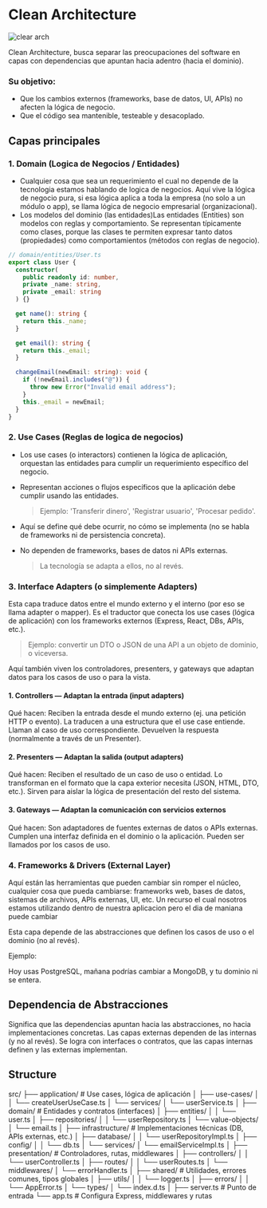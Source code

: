 # Clean Architecture

![clear arch](https://camo.githubusercontent.com/a9ffe098440725568506d9677ddf80f1960c893d3054a02341b2f329462bf523/68747470733a2f2f6d69726f2e6d656469756d2e636f6d2f6d61782f313230302f312a454e2d6a6f563043725f674d6e386158303669484e512e6a706567)

Clean Architecture, busca separar las preocupaciones del software en capas con dependencias que apuntan hacia adentro (hacia el dominio).

### Su objetivo:

- Que los cambios externos (frameworks, base de datos, UI, APIs) no afecten la lógica de negocio.
- Que el código sea mantenible, testeable y desacoplado.

## Capas principales

### 1. Domain (Logica de Negocios / Entidades)

- Cualquier cosa que sea un requerimiento el cual no depende de la tecnologia estamos hablando de logica de negocios. Aquí vive la lógica de negocio pura, si esa lógica aplica a toda la empresa (no solo a un módulo o app), se llama lógica de negocio empresarial (organizacional).
- Los modelos del dominio (las entidades)Las entidades (Entities) son modelos con reglas y comportamiento. Se representan típicamente como clases, porque las clases te permiten expresar tanto datos (propiedades) como comportamientos (métodos con reglas de negocio).

```ts
// domain/entities/User.ts
export class User {
  constructor(
    public readonly id: number,
    private _name: string,
    private _email: string
  ) {}

  get name(): string {
    return this._name;
  }

  get email(): string {
    return this._email;
  }

  changeEmail(newEmail: string): void {
    if (!newEmail.includes("@")) {
      throw new Error("Invalid email address");
    }
    this._email = newEmail;
  }
}
```

### 2. Use Cases (Reglas de logica de negocios)

- Los use cases (o interactors) contienen la lógica de aplicación, orquestan las entidades para cumplir un requerimiento específico del negocio.
- Representan acciones o flujos específicos que la aplicación debe cumplir usando las entidades.

  > Ejemplo: 'Transferir dinero', 'Registrar usuario', 'Procesar pedido'.

- Aquí se define qué debe ocurrir, no cómo se implementa (no se habla de frameworks ni de persistencia concreta).
- No dependen de frameworks, bases de datos ni APIs externas.

  > La tecnología se adapta a ellos, no al revés.

### 3. Interface Adapters (o simplemente Adapters)

Esta capa traduce datos entre el mundo externo y el interno (por eso se llama adapter o mapper). Es el traductor que conecta los use cases (lógica de aplicación) con los frameworks externos (Express, React, DBs, APIs, etc.).

> Ejemplo: convertir un DTO o JSON de una API a un objeto de dominio, o viceversa.

Aquí también viven los controladores, presenters, y gateways que adaptan datos para los casos de uso o para la vista.

#### 1. Controllers — Adaptan la entrada (input adapters)

Qué hacen:
Reciben la entrada desde el mundo externo (ej. una petición HTTP o evento).
La traducen a una estructura que el use case entiende.
Llaman al caso de uso correspondiente.
Devuelven la respuesta (normalmente a través de un Presenter).

#### 2. Presenters — Adaptan la salida (output adapters)

Qué hacen:
Reciben el resultado de un caso de uso o entidad.
Lo transforman en el formato que la capa exterior necesita (JSON, HTML, DTO, etc.).
Sirven para aislar la lógica de presentación del resto del sistema.

#### 3. Gateways — Adaptan la comunicación con servicios externos

Qué hacen:
Son adaptadores de fuentes externas de datos o APIs externas.
Cumplen una interfaz definida en el dominio o la aplicación.
Pueden ser llamados por los casos de uso.

### 4. Frameworks & Drivers (External Layer)

Aquí están las herramientas que pueden cambiar sin romper el núcleo, cualquier cosa que pueda cambiarse: frameworks web, bases de datos, sistemas de archivos, APIs externas, UI, etc. Un recurso el cual nosotros estamos utilizando dentro de nuestra aplicacion pero el dia de maniana puede cambiar

Esta capa depende de las abstracciones que definen los casos de uso o el dominio (no al revés).

Ejemplo:

Hoy usas PostgreSQL, mañana podrías cambiar a MongoDB, y tu dominio ni se entera.

## Dependencia de Abstracciones

Significa que las dependencias apuntan hacia las abstracciones, no hacia implementaciones concretas. Las capas externas dependen de las internas (y no al revés). Se logra con interfaces o contratos, que las capas internas definen y las externas implementan.

## Structure

src/
├── application/ # Use cases, lógica de aplicación
│ ├── use-cases/
│ │ └── createUserUseCase.ts
│ └── services/
│ └── userService.ts
│
├── domain/ # Entidades y contratos (interfaces)
│ ├── entities/
│ │ └── user.ts
│ ├── repositories/
│ │ └── userRepository.ts
│ └── value-objects/
│ └── email.ts
│
├── infrastructure/ # Implementaciones técnicas (DB, APIs externas, etc.)
│ ├── database/
│ │ └── userRepositoryImpl.ts
│ ├── config/
│ │ └── db.ts
│ └── services/
│ └── emailServiceImpl.ts
│
├── presentation/ # Controladores, rutas, middlewares
│ ├── controllers/
│ │ └── userController.ts
│ ├── routes/
│ │ └── userRoutes.ts
│ └── middlewares/
│ └── errorHandler.ts
│
├── shared/ # Utilidades, errores comunes, tipos globales
│ ├── utils/
│ │ └── logger.ts
│ ├── errors/
│ │ └── AppError.ts
│ └── types/
│ └── index.d.ts
│
├── server.ts # Punto de entrada
└── app.ts # Configura Express, middlewares y rutas
